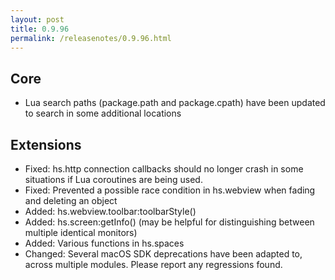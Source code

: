 ```yaml
---
layout: post
title: 0.9.96
permalink: /releasenotes/0.9.96.html
---
```


## Core

  * Lua search paths (package.path and package.cpath) have been updated to search in some additional locations

## Extensions

  * Fixed: hs.http connection callbacks should no longer crash in some situations if Lua coroutines are being used.
  * Fixed: Prevented a possible race condition in hs.webview when fading and deleting an object
  * Added: hs.webview.toolbar:toolbarStyle()
  * Added: hs.screen:getInfo() (may be helpful for distinguishing between multiple identical monitors)
  * Added: Various functions in hs.spaces
  * Changed: Several macOS SDK deprecations have been adapted to, across multiple modules. Please report any regressions found.
